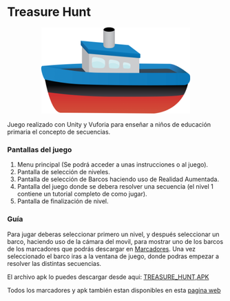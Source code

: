 # Treasure Hunt

<p align="center">
  <img src="https://github.com/SrJesusAM/treasure-hunt/blob/main/Assets/Sprites/Images/logo-barco.png" height="200"/>
</p>

Juego realizado con Unity y Vuforia para enseñar a niños de educación primaria el concepto de secuencias.

### Pantallas del juego
1. Menu principal (Se podrá acceder a unas instrucciones o al juego).
2. Pantalla de selección de niveles.
3. Pantalla de selección de Barcos haciendo uso de Realidad Aumentada.
4. Pantalla del juego donde se debera resolver una secuencia (el nivel 1 contiene un tutorial completo de como jugar).
5. Pantalla de finalización de nivel.

### Guía
Para jugar deberas seleccionar primero un nivel, y después seleccionar un barco, haciendo uso de la cámara del movil, para mostrar uno de los barcos de los marcadores que podrás descargar en [Marcadores](https://drive.google.com/file/d/1wUr8yzzkTU5216tIj2NA-LOu4glBt3rA/view). Una vez seleccionado el barco iras a la ventana de juego, donde podras empezar a resolver las distintas secuencias.

El archivo apk lo puedes descargar desde aqui: [TREASURE_HUNT,APK](https://drive.google.com/file/d/1QBuserNZSR_-IhYJGIeXIO0sCaPh0hcR/view?usp=sharing)

Todos los marcadores y apk también estan disponibles en esta [pagina web](https://treasure-hunt-ra.netlify.app)

